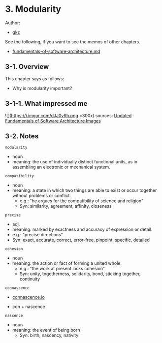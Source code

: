 # 3. Modularity

Author:
  - [gkz](https://twitter.com/gkzvoice)

See the following, if you want to see the memos of other chapters.
  - [fundamentals-of-software-architecture.md](../fundamentals-of-software-architecture.md)


## 3-1. Overview

This chapter says as follows:
- Why is modularity important?

## 3-1-1. What impressed me 

![](https://i.imgur.com/dJJ0vRh.png  =300x)
sources: [Updated Fundamentals of Software Architecture Images](http://fundamentalsofsoftwarearchitecture.com/images.html)

## 3-2. Notes

`modularity`
- noun
- meaning: the use of individually distinct functional units, as in assembling an electronic or mechanical system.

`compatibility`
- noun
- meaning: a state in which two things are able to exist or occur together without problems or conflict.
  - e.g.: "he argues for the compatibility of science and religion"
  - Syn: similarity, agreement, affinity, closeness

`precise`
- adj.
- meaning: marked by exactness and accuracy of expression or detail.
- e.g.: "precise directions"
- Syn: exact, accurate, correct, error-free, pinpoint, specific, detailed

`cohesion`
- noun
- meaning: the action or fact of forming a united whole.
  - e.g.: "the work at present lacks cohesion"
  - Syn: unity, togetherness, solidarity, bond, sticking together, continuity

`connascence`
- [connascence.io](https://connascence.io/)

- con + nascence

`nascence`
- noun
- meaning: the event of being born
  - Syn: birth, nascency, nativity
